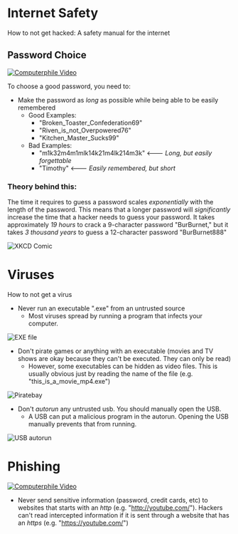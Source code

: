 # Internet Safety
How to not get hacked: A safety manual for the internet

## Password Choice
[![Computerphile Video](http://img.youtube.com/vi/3NjQ9b3pgIg/0.jpg)](http://www.youtube.com/watch?v=3NjQ9b3pgIg)

To choose a good password, you need to:
* Make the password as *long* as possible while being able to be easily remembered
    * Good Examples:
        * "Broken_Toaster_Confederation69"
        * "Riven_is_not_Overpowered76"
        * "Kitchen_Master_Sucks99"
    * Bad Examples: 
        * "m1k32m4m1mlk14k21m4lk214m3k" <--- *Long, but easily forgettable*
        * "Timothy" <--- *Easily remembered, but short*

### Theory behind this: 
The time it requires to guess a password scales *exponentially* with the length of the password. This means that a longer password will *significantly* increase the time that a hacker needs to guess your password. It takes approximately *19 hours* to crack a 9-character password "BurBurnet," but it takes *3 thousand years* to guess a 12-character password "BurBurnet888"


![XKCD Comic](https://imgs.xkcd.com/comics/password_strength.png)

# Viruses
How to not get a virus
* Never run an executable ".exe" from an untrusted source
    * Most viruses spread by running a program that infects your computer.


![EXE file](https://lh3.ggpht.com/_M0X9MzkzNXE/Sz-mfrTBQYI/AAAAAAAADzY/z4HUy6W4hAA/Locate%20mysql.exe%20file%5B2%5D.png?imgmax=800)

* Don't pirate games or anything with an executable (movies and TV shows are okay because they can't be executed. They can only be read) 
    * However, some executables can be hidden as video files. This is usually obvious just by reading the name of the file (e.g. "this_is_a_movie_mp4.exe")

![Piratebay](https://thepiratebay-proxylist.org/assets/img/tpb.jpg)

* Don't *autorun* any untrusted usb. You should manually open the USB.
    * A USB can put a malicious program in the autorun. Opening the USB manually prevents that from running.

![USB autorun](http://www.samlogic.net/articles/images/autoplay-dialogbox-with-worm-conficker.png)

# Phishing
[![Computerphile Video](http://img.youtube.com/vi/E_wX40fQwEA/0.jpg)](https://www.youtube.com/watch?v=E_wX40fQwEA)

* Never send sensitive information (password, credit cards, etc) to websites that starts with an *http* (e.g. "http://youtube.com/"). Hackers can't read intercepted information if it is sent through a website that has an *https* (e.g. "https://youtube.com/")